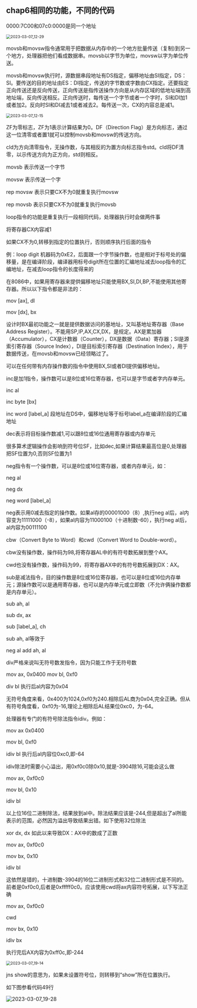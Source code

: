 ## chap6相同的功能，不同的代码

0000:7C00和07c0:0000是同一个地址

<img src="/home/cccmmf/操作系统/x86/chap6/2023-03-07_12-29.png" alt="2023-03-07_12-29" style="zoom:75%;" />

movsb和movsw指令通常用于把数据从内存中的一个地方批量传送（复制)到另一个地方，处理器把他们看成数据串。movsb以字节为单位，movsw以字为单位传送。

movsb和movsw执行时，源数据串段地址有DS指定，偏移地址由SI指定，DS：SI。要传送的目的地址由ES：DI指定，传送的字节数或字数由CX指定。还要指定正向传送还是反向传送，正向传送是指传送操作方向是从内存区域的低地址端到高地址端，反向传送相反。正向传送时，每传送一个字节或者一个字时，SI和DI加1或者加2。反向时SI和DI减去1或者减去2。每传送一次，CX的内容总是减1。

<img src="/home/cccmmf/操作系统/x86/chap6/2023-03-07_12-15.png" alt="2023-03-07_12-15" style="zoom:75%;" />

ZF为零标志，ZF为1表示计算结果为0。DF（Direction Flag）是方向标志，通过这一位清零或者置1就可以控制movsb和movsw的传送方向。

cld为方向清零指令，无操作数，与其相反的为置方向标志指令std。cld将DF清零，以示传送方向为正方向，std则相反。

movsb		表示传送一个字节

movsw		表示传送一个字

rep movsw 		表示只要CX不为0就重复执行movsw

rep movsb 		表示只要CX不为0就重复执行movsb



loop指令的功能是重复执行一段相同代码，处理器执行时会做两件事

将寄存器CX内容减1

如果CX不为0,转移到指定的位置执行，否则顺序执行后面的指令

例：loop   digit   		机器码为0xE2，后面跟一个字节操作数，也是相对于标号处的偏移量，是在编译阶段，编译器用标号digit所在位置的汇编地址减去loop指令的汇编地址，在减去loop指令的长度得来的

在8086中，如果用寄存器来提供偏移地址只能使用BX,SI,DI,BP,不能使用其他寄存器。所以以下指令都是非法的：

mov [ax], dl

mov [dx], bx

设计时BX最初功能之一就是提供数据访问的基地址，又叫基地址寄存器（Base Address Register）。不能用SP,IP,AX,CX,DX，是规定。AX是累加器（Accumulator），CX是计数器（Counter），DX是数据（Data）寄存器；SI是源索引寄存器（Source Index），DI是目标索引寄存器（Destination Index），用于数据传送，在movsb和movsw已经领略过了。

可以在任何带有内存操作数的指令中使用BX,SI或者DI提供偏移地址。

inc是加1指令，操作数可以是8位或16位寄存器，也可以是字节或者字内存单元。

inc al

inc byte [bx]

inc word [label_a]    段地址在DS中，偏移地址等于标号label_a在编译阶段的汇编地址

dec表示将目标操作数减1,可以跟8位或16位通用寄存器或内存单元

很多算术逻辑操作会影响到符号位SF，比如dec,如果计算结果最高位是0,处理器把SF位置为0,否则SF位置为1



neg指令有一个操作数，可以是8位或16位寄存器，或者内存单元，如：

neg al

neg dx

neg word [label_a]

neg表示用0减去指定的操作数。如果al存的00001000（8）,执行neg al后，al内容变为11111000（-8），如果al内容为11000100（十进制数-60），执行neg al后，al内容为00111100

cbw（Convert Byte to Word）和cwd（Convert Word to Double-word）。

cbw没有操作数，操作码为98,将寄存器AL中的有符号数拓展到整个AX。

cwd也没有操作数，操作码为99，将寄存器AX中的有符号数拓展到DX：AX。

sub是减法指令，目的操作数是8位或16位寄存器，也可以是8位或16位内存单元；源操作数可以是通用寄存器，也可以是内存单元或立即数（不允许俩操作数都是内存单元）。

sub ah, al

sub dx, ax

sub [label_a], ch

sub ah, al等效于

neg al			add ah, al

div严格来说叫无符号数发指令，因为只能工作于无符号数

mov ax, 0x0400
mov bl, 0xf0

div bl		执行后al内容为0x04

无符号角度来看，0x400为1024,0xf0为240.相除后AL商为0x04,完全正确。但从有符号角度看，0xf0为-16,理论上相除后AL结果位0xc0，为-64。

处理器有专门的有符号除法指令idiv。例如：

mov ax 0x0400

mov bl, 0xf0

idiv bl		执行后al内容位0xc0,即-64

idiv除法时需要小心溢出，用0xf0c0除0x10,就是-3904除16,可能会这么做

mov ax, 0xf0c0

mov bl, 0x10

idiv bl

以上位16位二进制除法，结果放到al中。除法结果应该是-244,但是超出了al所能表示的范围，必然因为溢出导致结果出错。如下使用32位除法

xor dx, dx				如此以来导致DX：AX中的数成了正数

mov ax, 0xf0c0

mov bx, 0x10

idiv bl

这依然是错的，十进制数-3904的16位二进制形式和32位二进制形式是不同的。前者是0xf0c0,后者是0xfffff0c0。应该使用cwd将ax内容符号拓展，以下写法正确

mov ax, 0xf0c0

cwd

mov bx, 0x10

idiv bx

执行完后AX内容为0xff0c,即-244

<img src="/home/cccmmf/操作系统/x86/chap6/2023-03-07_19-14.png" alt="2023-03-07_19-14" style="zoom:75%;" />

jns show的意思为，如果未设置符号位，则转移到“show”所在位置执行。

如下图参看代码49行

![2023-03-07_19-28](/home/cccmmf/操作系统/x86/chap6/2023-03-07_19-28.png)
